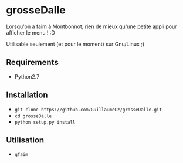 # grosseDalle
Lorsqu'on a faim à Montbonnot, rien de mieux qu'une petite appli pour afficher le menu ! :D 

Utilisable seulement (et pour le moment) sur Gnu/Linux ;)

## Requirements
- Python2.7

## Installation
- `git clone https://github.com/GuillaumeCz/grosseDalle.git`
- `cd grosseDalle` 
- `python setup.py install`

## Utilisation
- `gfaim`
